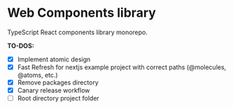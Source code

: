 # Web Components library

TypeScript React components library monorepo.

**TO-DOS:**

- [x] Implement atomic design
- [x] Fast Refresh for nextjs example project with correct paths (@molecules, @atoms, etc.)
- [x] Remove packages directory
- [x] Canary release workflow
- [ ] Root directory project folder
